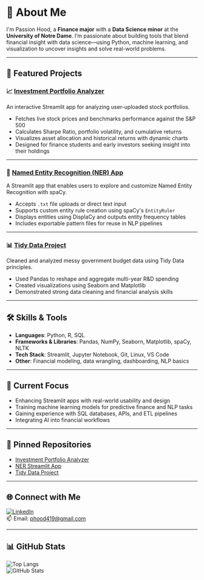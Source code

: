 
# 👋 About Me

I'm Passion Hood, a **Finance major** with a **Data Science minor** at the **University of Notre Dame**. I’m passionate about building tools that blend financial insight with data science—using Python, machine learning, and visualization to uncover insights and solve real-world problems.

---

## 🚀 Featured Projects

### 📈 [Investment Portfolio Analyzer](https://hood-python-portfolio-gakbykrqbswuofpa7gnzef.streamlit.app/)
An interactive Streamlit app for analyzing user-uploaded stock portfolios.

- Fetches live stock prices and benchmarks performance against the S&P 500
- Calculates Sharpe Ratio, portfolio volatility, and cumulative returns
- Visualizes asset allocation and historical returns with dynamic charts
- Designed for finance students and early investors seeking insight into their holdings

---

### 🧠 [Named Entity Recognition (NER) App](https://hood-python-portfolio-chfnvfg4lpz5zora763kvf.streamlit.app/)
A Streamlit app that enables users to explore and customize Named Entity Recognition with spaCy.

- Accepts `.txt` file uploads or direct text input
- Supports custom entity rule creation using spaCy's `EntityRuler`
- Displays entities using DisplaCy and outputs entity frequency tables
- Includes exportable pattern files for reuse in NLP pipelines

---

### 📊 [Tidy Data Project](https://github.com/passionhood/Hood-Python-Portfolio/tree/main/TidyData-Project-main)
Cleaned and analyzed messy government budget data using Tidy Data principles.

- Used Pandas to reshape and aggregate multi-year R&D spending
- Created visualizations using Seaborn and Matplotlib
- Demonstrated strong data cleaning and financial analysis skills

---

## 🛠 Skills & Tools

- **Languages**: Python, R, SQL  
- **Frameworks & Libraries**: Pandas, NumPy, Seaborn, Matplotlib, spaCy, NLTK  
- **Tech Stack**: Streamlit, Jupyter Notebook, Git, Linux, VS Code  
- **Other**: Financial modeling, data wrangling, dashboarding, NLP basics

---

## 🎯 Current Focus

- Enhancing Streamlit apps with real-world usability and design
- Training machine learning models for predictive finance and NLP tasks
- Gaining experience with SQL databases, APIs, and ETL pipelines
- Integrating AI into financial workflows

---

## 📌 Pinned Repositories

- [Investment Portfolio Analyzer](https://github.com/passionhood/Hood-Python-Portfolio/tree/main/PortfolioAnalyzer)
- [NER Streamlit App](https://github.com/passionhood/Hood-Python-Portfolio/tree/main/NER_App)
- [Tidy Data Project](https://github.com/passionhood/Hood-Python-Portfolio/tree/main/TidyData-Project-main)

---

## 🌐 Connect with Me

[![LinkedIn](https://img.shields.io/badge/LinkedIn-PassionHood-blue?logo=linkedin)](https://www.linkedin.com/in/passionhood/)  
📫 Email: [phood419@gmail.com](mailto:phood419@gmail.com)

---

## 📊 GitHub Stats

![Top Langs](https://github-readme-stats.vercel.app/api/top-langs/?username=passionhood&hide=java,html&title_color=ffffff&text_color=c9cacc&icon_color=2bbc8a&bg_color=1d1f21)  
![GitHub Stats](https://github-readme-stats.vercel.app/api?username=passionhood&theme=highcontrast&show_icons=true&count_private=true)
